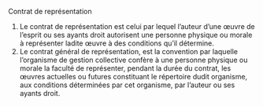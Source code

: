 Contrat de représentation
1) Le contrat de représentation est celui par lequel l’auteur d’une œuvre de l’esprit ou ses
ayants droit autorisent une personne physique ou morale à représenter ladite œuvre à
des conditions qu’il détermine.
2) Le contrat général de représentation, est la convention par laquelle l’organisme de
gestion collective confère à une personne physique ou morale la faculté de
représenter, pendant la durée du contrat, les œuvres actuelles ou futures constituant
le répertoire dudit organisme, aux conditions déterminées par cet organisme, par
l’auteur ou ses ayants droit.